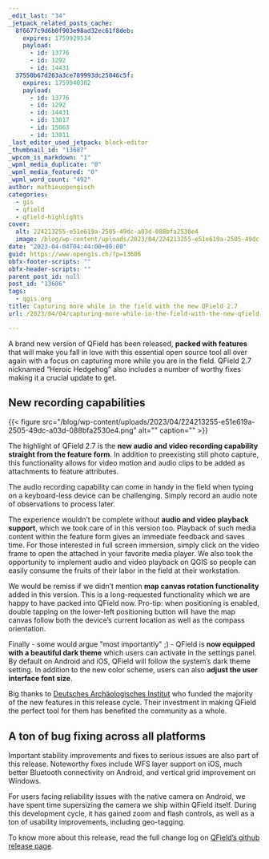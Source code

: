 ```yaml
---
_edit_last: "34"
_jetpack_related_posts_cache:
  8f6677c9d6b0f903e98ad32ec61f8deb:
    expires: 1759929534
    payload:
      - id: 13776
      - id: 1292
      - id: 14431
  37550b67d263a3ce789993dc25046c5f:
    expires: 1759940302
    payload:
      - id: 13776
      - id: 1292
      - id: 14431
      - id: 13017
      - id: 15063
      - id: 13811
_last_editor_used_jetpack: block-editor
_thumbnail_id: "13687"
_wpcom_is_markdown: "1"
_wpml_media_duplicate: "0"
_wpml_media_featured: "0"
_wpml_word_count: "492"
author: mathieuopengisch
categories:
  - gis
  - qfield
  - qfield-highlights
cover:
  alt: 224213255-e51e619a-2505-49dc-a03d-088bfa2530e4
  image: /blog/wp-content/uploads/2023/04/224213255-e51e619a-2505-49dc-a03d-088bfa2530e4.png
date: "2023-04-04T04:44:00+00:00"
guid: https://www.opengis.ch/?p=13686
obfx-footer-scripts: ""
obfx-header-scripts: ""
parent_post_id: null
post_id: "13686"
tags:
  - qgis.org
title: Capturing more while in the field with the new QField 2.7
url: /2023/04/04/capturing-more-while-in-the-field-with-the-new-qfield-2-7/

---
```

A brand new version of QField has been released, **packed with features** that will make you fall in love with this essential open source tool all over again with a focus on capturing more while you are in the field. QField 2.7 nicknamed “Heroic Hedgehog” also includes a number of worthy fixes making it a crucial update to get.

## New recording capabilities

{{< figure src="/blog/wp-content/uploads/2023/04/224213255-e51e619a-2505-49dc-a03d-088bfa2530e4.png" alt="" caption="" >}}

The highlight of QField 2.7 is the **new audio and video recording capability straight from the feature form**. In addition to preexisting still photo capture, this functionality allows for video motion and audio clips to be added as attachments to feature attributes.

The audio recording capability can come in handy in the field when typing on a keyboard-less device can be challenging. Simply record an audio note of observations to process later.

The experience wouldn’t be complete without **audio and video playback support**, which we took care of in this version too. Playback of such media content within the feature form gives an immediate feedback and saves time. For those interested in full screen immersion, simply click on the video frame to open the attached in your favorite media player. We also took the opportunity to implement audio and video playback on QGIS so people can easily consume the fruits of their labor in the field at their workstation.

We would be remiss if we didn’t mention **map canvas rotation functionality** added in this version. This is a long-requested functionality which we are happy to have packed into QField now. Pro-tip: when positioning is enabled, double tapping on the lower-left positioning button will have the map canvas follow both the device’s current location as well as the compass orientation.

Finally - some would argue "most importantly" ;) - QField is **now equipped with a beautiful dark theme** which users can activate in the settings panel. By default on Android and iOS, QField will follow the system’s dark theme setting. In addition to the new color scheme, users can also **adjust the user interface font size**.

Big thanks to [Deutsches Archäologisches Institut](https://www.dainst.org/dai/meldungen) who funded the majority of the new features in this release cycle. Their investment in making QField the perfect tool for them has benefited the community as a whole.

## A ton of bug fixing across all platforms

Important stability improvements and fixes to serious issues are also part of this release. Noteworthy fixes include WFS layer support on iOS, much better Bluetooth connectivity on Android, and vertical grid improvement on Windows.

For users facing reliability issues with the native camera on Android, we have spent time supersizing the camera we ship within QField itself. During this development cycle, it has gained zoom and flash controls, as well as a ton of usability improvements, including geo-tagging.

To know more about this release, read the full change log on [QField’s github release page](https://github.com/opengisch/QField/releases).
